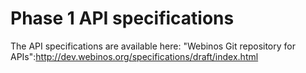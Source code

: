 Phase 1 API specifications
==========================

The API specifications are available here: "Webinos Git repository for APIs":http://dev.webinos.org/specifications/draft/index.html


